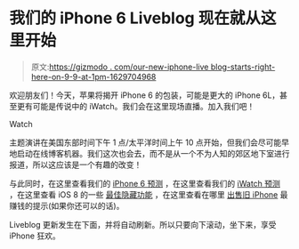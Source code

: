 # 我们的 iPhone 6 Liveblog 现在就从这里开始

> 原文:[https://gizmodo . com/our-new-iphone-live blog-starts-right-here-on-9-9-at-1pm-1629704968](https://gizmodo.com/our-new-iphone-liveblog-starts-right-here-on-9-9-at-1pm-1629704968)

欢迎朋友们！今天，苹果将揭开 iPhone 6 的包装，可能是更大的 iPhone 6L，甚至更有可能是传说中的 iWatch。我们会在这里现场直播。加入我们吧！

Watch

主题演讲在美国东部时间下午 1 点/太平洋时间上午 10 点开始，但我们会尽可能早地启动在线博客机器。我们这次也会去，而不是从一个不为人知的郊区地下室进行报道，所以这应该是一个有趣的改变！

与此同时，在这里查看我们的 [iPhone 6 预测](https://gizmodo.com/iphone-6-rumor-roundup-everything-we-think-we-know-1616961090) ，在这里查看我们的 [iWatch 预测](https://gizmodo.com/iwatch-rumor-roundup-everything-we-think-we-know-1627575612) ，在这里查看 iOS 8 的一些 [最佳隐藏功能](http://gizmodo.com/ios-8-the-best-hidden-features-that-apple-didnt-show-y-1586023628) ，在这里查看在哪里 [出售旧 iPhone](https://gizmodo.com/where-to-sell-your-old-iphone-for-the-most-money-1627158634) 最赚钱的提示(如果你还可以的话)。

Liveblog 更新发生在下面，并将自动刷新。所以只要向下滚动，坐下来，享受 iPhone 狂欢。